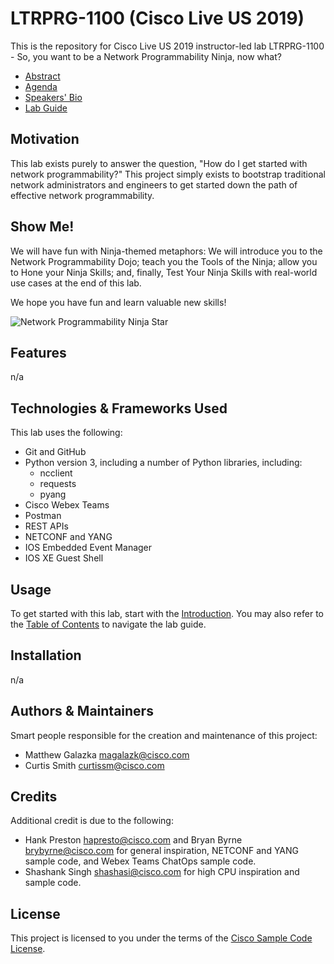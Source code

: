 # LTRPRG-1100 (Cisco Live US 2019)

This is the repository for Cisco Live US 2019 instructor-led lab LTRPRG-1100 - So, you want to be a Network 
Programmability Ninja, now what?

* [Abstract](ABSTRACT.md)
* [Agenda](AGENDA.md)
* [Speakers' Bio](BIO.md)
* [Lab Guide](guide/LTRPRG-1100-00-Intro.md)

## Motivation

This lab exists purely to answer the question, "How do I get started with network programmability?"  This project 
simply exists to bootstrap traditional network administrators and engineers to get started down the path of effective
network programmability. 

## Show Me!

We will have fun with Ninja-themed metaphors: We will introduce you to the Network Programmability Dojo; teach you 
the Tools of the Ninja; allow you to Hone your Ninja Skills; and, finally, Test Your Ninja Skills with real-world use 
cases at the end of this lab.

We hope you have fun and learn valuable new skills!

![Network Programmability Ninja Star](guide/assets/NetworkProgrammabilityNinjaStar.jpg)

## Features

n/a

## Technologies & Frameworks Used

This lab uses the following:

* Git and GitHub
* Python version 3, including a number of Python libraries, including:
    * ncclient
    * requests
    * pyang
* Cisco Webex Teams
* Postman
* REST APIs
* NETCONF and YANG
* IOS Embedded Event Manager
* IOS XE Guest Shell

## Usage

To get started with this lab, start with the [Introduction](LTRPRG-1100-00-Intro.md).  You may also refer to the 
[Table of Contents](LTRPRG-1100-00-Intro.md#table-of-contents) to navigate the lab guide.

## Installation

n/a

## Authors & Maintainers

Smart people responsible for the creation and maintenance of this project:

* Matthew Galazka <magalazk@cisco.com>
* Curtis Smith <curtissm@cisco.com>

## Credits

Additional credit is due to the following:

* Hank Preston <hapresto@cisco.com> and Bryan Byrne <brybyrne@cisco.com> for general inspiration, NETCONF and YANG
sample code, and Webex Teams ChatOps sample code.
* Shashank Singh <shashasi@cisco.com> for high CPU inspiration and sample code.

## License

This project is licensed to you under the terms of the [Cisco Sample Code License](./LICENSE).
